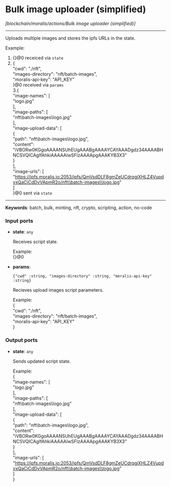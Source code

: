# Bulk image uploader (simplified)

_[blockchain/moralis/actions/Bulk image uploader (simplified)]_

---

Uploads multiple images  and stores the ipfs URLs in the state.  
  
Example:  
1. {}@0 receiced via `state`  
2. {  
  "cwd": "./nft",  
  "images-directory": "nft/batch-images",  
  "moralis-api-key": "API_KEY"  
}@0 received via `params`  
3.{  
  "image-names": [  
    "logo.jpg"  
  ],  
  "image-paths": [  
    "nft\\batch-images\\logo.jpg"  
  ],  
  "image-upload-data": [  
    {  
      "path": "nft\\batch-images\\logo.jpg",  
      "content": "iVBORw0KGgoAAAANSUhEUgAAABgAAAAYCAYAAADgdz34AAAABHNCSVQICAgIfAhkiAAAAAlwSFlzAAAApgAAAKYB3X3"  
    }  
  ],  
  "image-urls": [  
	"https://ipfs.moralis.io:2053/ipfs/QmVsdDLF8gmZeUCdrqgjXHLZ4VupdvxQaCiCdDvVApmR2o/nft\\batch-images\\logo.jpg"  
  ]  
}@0 sent via `state`  

---

__Keywords__: batch, bulk, minting, nft, crypto, scripting, action, no-code

### Input ports

* __state__: ` any `

    Receives script state.  
      
    Example:  
    {}@0  


* __params__: 
    ```
    {"cwd" :string, "images-directory" :string, "moralis-api-key" :string}
    ```

    Recieves upload images script parameters.  
      
    Example:  
    {  
      "cwd": "./nft",  
      "images-directory": "nft/batch-images",  
      "moralis-api-key": "API_KEY"  
    }  

### Output ports

* __state__: ` any `

    Sends updated script state.  
      
    Example:  
    {  
      "image-names": [  
        "logo.jpg"  
      ],  
      "image-paths": [  
        "nft\\batch-images\\logo.jpg"  
      ],  
      "image-upload-data": [  
        {  
          "path": "nft\\batch-images\\logo.jpg",  
          "content": "iVBORw0KGgoAAAANSUhEUgAAABgAAAAYCAYAAADgdz34AAAABHNCSVQICAgIfAhkiAAAAAlwSFlzAAAApgAAAKYB3X3"  
        }  
      ],  
      "image-urls": [  
    	"https://ipfs.moralis.io:2053/ipfs/QmVsdDLF8gmZeUCdrqgjXHLZ4VupdvxQaCiCdDvVApmR2o/nft\\batch-images\\logo.jpg"  
      ]  
    }  


